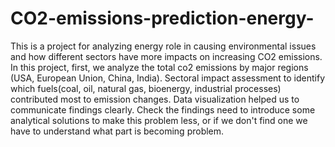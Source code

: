 # CO2-emissions-prediction-energy-
This is a project for analyzing energy role in causing environmental issues and how different sectors have more impacts on increasing CO2 emissions.
In this project, first, we analyze the total co2 emissions by major regions (USA, European Union, China, India).
Sectoral impact assessment to identify which fuels(coal, oil, natural gas, bioenergy, industrial processes) contributed most to emission changes. 
Data visualization helped us to communicate findings clearly.
Check the findings need to introduce some analytical solutions to make this problem less, or if we don't find one we have to understand what part is becoming problem.
